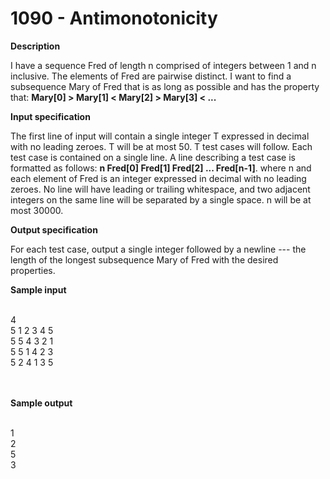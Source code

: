 # 1090 - Antimonotonicity

**Description**

I have a sequence Fred of length n comprised of integers between 1 and n inclusive. The elements of Fred are pairwise distinct. I want to find a subsequence Mary of Fred that is as long as possible and has the property that: **Mary[0] > Mary[1] < Mary[2] > Mary[3] < ...**

**Input specification**

The first line of input will contain a single integer T expressed in decimal with no leading zeroes. T will be at most 50. T test cases will follow. Each test case is contained on a single line. A line describing a test case is formatted as follows: **n Fred[0] Fred[1] Fred[2] ... Fred[n-1]**. where n and each element of Fred is an integer expressed in decimal with no leading zeroes. No line will have leading or trailing whitespace, and two adjacent integers on the same line will be separated by a single space. n will be at most 30000.

**Output specification**

For each test case, output a single integer followed by a newline --- the length of the longest subsequence Mary of Fred with the desired properties.

**Sample input**
<br/>
<br/>

4<br/>
5 1 2 3 4 5<br/>
5 5 4 3 2 1<br/>
5 5 1 4 2 3<br/>
5 2 4 1 3 5<br/>
<br/>
<br/>

**Sample output**
<br/>
<br/>

1<br/>
2<br/>
5<br/>
3<br/>